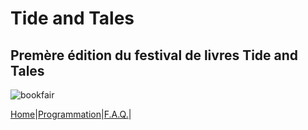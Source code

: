 # Tide and Tales
## Premère édition du festival de livres Tide and Tales
![bookfair](bookfair.jpg) 

[Home](../index.md)|[Programmation](Exposants.md)|[F.A.Q.](Questions.md)|

